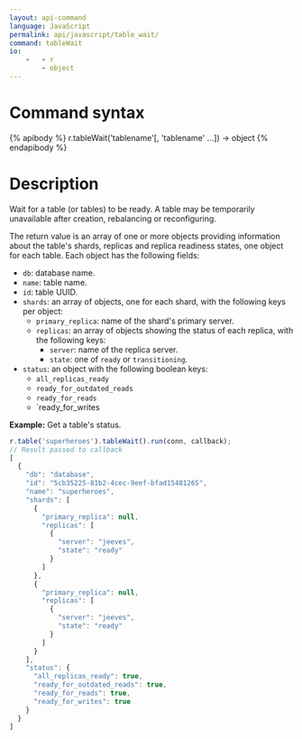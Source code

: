 ```yaml
---
layout: api-command
language: JavaScript
permalink: api/javascript/table_wait/
command: tableWait
io:
    -   - r
        - object
---
```

# Command syntax #

{% apibody %}
r.tableWait('tablename'[, 'tablename' ...]) &rarr; object
{% endapibody %}

# Description #

Wait for a table (or tables) to be ready. A table may be temporarily unavailable after creation, rebalancing or reconfiguring.

The return value is an array of one or more objects providing information about the table's shards, replicas and replica readiness states, one object for each table. Each object has the following fields:

* `db`: database name.
* `name`: table name.
* `id`: table UUID.
* `shards`: an array of objects, one for each shard, with the following keys per object:
    * `primary_replica`: name of the shard's primary server.
    * `replicas`: an array of objects showing the status of each replica, with the following keys:
        * `server`: name of the replica server.
        * `state`: one of `ready` or `transitioning`.
* `status`: an object with the following boolean keys:
    * `all_replicas_ready`
    * `ready_for_outdated_reads`
    * `ready_for_reads`
    * `ready_for_writes

__Example:__ Get a table's status.

```js
r.table('superheroes').tableWait().run(conn, callback);
// Result passed to callback
[
  {
    "db": "database",
    "id": "5cb35225-81b2-4cec-9eef-bfad15481265",
    "name": "superheroes",
    "shards": [
      {
        "primary_replica": null,
        "replicas": [
          {
            "server": "jeeves",
            "state": "ready"
          }
        ]
      },
      {
        "primary_replica": null,
        "replicas": [
          {
            "server": "jeeves",
            "state": "ready"
          }
        ]
      }
    ],
    "status": {
      "all_replicas_ready": true,
      "ready_for_outdated_reads": true,
      "ready_for_reads": true,
      "ready_for_writes": true
    }
  }
]
```
